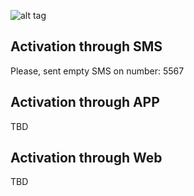 ![alt tag](https://www.chargepoint.com/img/rfid.png)


## Activation through SMS

Please, sent empty SMS on number: 5567

## Activation through APP

TBD

## Activation through Web

TBD